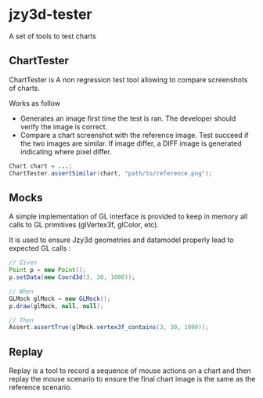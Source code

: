 # jzy3d-tester

A set of tools to test charts

## ChartTester

ChartTester is A non regression test tool allowing to compare screenshots of charts.

Works as follow
- Generates an image first time the test is ran. The developer should verify the image is correct.
- Compare a chart screenshot with the reference image. Test succeed if the two images are similar. If image differ, a DIFF image is generated indicating where pixel differ.

```java
Chart chart = ...;
ChartTester.assertSimilar(chart, "path/to/reference.png");

```



## Mocks

A simple implementation of GL interface is provided to keep in memory all calls to GL primitives (glVertex3f, glColor, etc).

It is used to ensure Jzy3d geometries and datamodel properly lead to expected GL calls :

```java
// Given
Point p = new Point();
p.setData(new Coord3d(3, 30, 1000));

// When
GLMock glMock = new GLMock();
p.draw(glMock, null, null);

// Then
Assert.assertTrue(glMock.vertex3f_contains(3, 30, 1000)); 
``` 


## Replay

Replay is a tool to record a sequence of mouse actions on a chart and then replay the mouse scenario to ensure the final chart image is the same as the reference scenario. 

